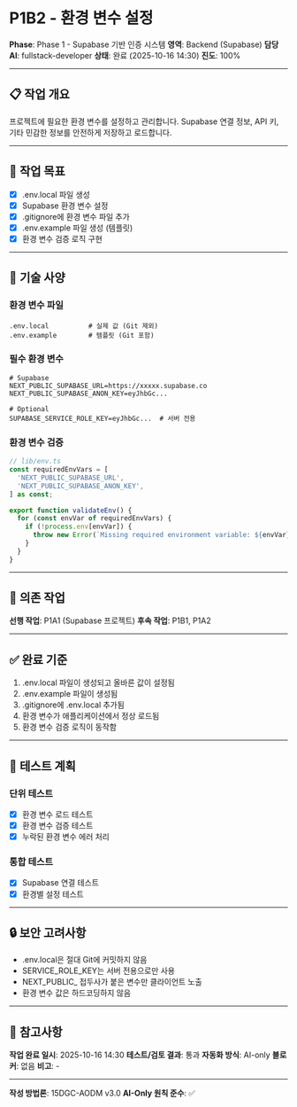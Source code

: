 # P1B2 - 환경 변수 설정

**Phase**: Phase 1 - Supabase 기반 인증 시스템
**영역**: Backend (Supabase)
**담당 AI**: fullstack-developer
**상태**: 완료 (2025-10-16 14:30)
**진도**: 100%

---

## 📋 작업 개요

프로젝트에 필요한 환경 변수를 설정하고 관리합니다. Supabase 연결 정보, API 키, 기타 민감한 정보를 안전하게 저장하고 로드합니다.

---

## 🎯 작업 목표

- [x] .env.local 파일 생성
- [x] Supabase 환경 변수 설정
- [x] .gitignore에 환경 변수 파일 추가
- [x] .env.example 파일 생성 (템플릿)
- [x] 환경 변수 검증 로직 구현

---

## 📐 기술 사양

### 환경 변수 파일
```
.env.local          # 실제 값 (Git 제외)
.env.example        # 템플릿 (Git 포함)
```

### 필수 환경 변수
```env
# Supabase
NEXT_PUBLIC_SUPABASE_URL=https://xxxxx.supabase.co
NEXT_PUBLIC_SUPABASE_ANON_KEY=eyJhbGc...

# Optional
SUPABASE_SERVICE_ROLE_KEY=eyJhbGc...  # 서버 전용
```

### 환경 변수 검증
```typescript
// lib/env.ts
const requiredEnvVars = [
  'NEXT_PUBLIC_SUPABASE_URL',
  'NEXT_PUBLIC_SUPABASE_ANON_KEY',
] as const;

export function validateEnv() {
  for (const envVar of requiredEnvVars) {
    if (!process.env[envVar]) {
      throw new Error(`Missing required environment variable: ${envVar}`);
    }
  }
}
```

---

## 🔗 의존 작업

**선행 작업**: P1A1 (Supabase 프로젝트)
**후속 작업**: P1B1, P1A2

---

## ✅ 완료 기준

1. .env.local 파일이 생성되고 올바른 값이 설정됨
2. .env.example 파일이 생성됨
3. .gitignore에 .env.local 추가됨
4. 환경 변수가 애플리케이션에서 정상 로드됨
5. 환경 변수 검증 로직이 동작함

---

## 📝 테스트 계획

### 단위 테스트
- [x] 환경 변수 로드 테스트
- [x] 환경 변수 검증 테스트
- [x] 누락된 환경 변수 에러 처리

### 통합 테스트
- [x] Supabase 연결 테스트
- [x] 환경별 설정 테스트

---

## 🔒 보안 고려사항

- .env.local은 절대 Git에 커밋하지 않음
- SERVICE_ROLE_KEY는 서버 전용으로만 사용
- NEXT_PUBLIC_ 접두사가 붙은 변수만 클라이언트 노출
- 환경 변수 값은 하드코딩하지 않음

---

## 📌 참고사항

**작업 완료 일시**: 2025-10-16 14:30
**테스트/검토 결과**: 통과
**자동화 방식**: AI-only
**블로커**: 없음
**비고**: -

---

**작성 방법론**: 15DGC-AODM v3.0
**AI-Only 원칙 준수**: ✅
